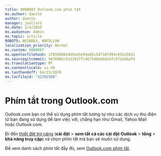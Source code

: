 ```yaml
---
title: 8000087 Outlook.com phím tắt
ms.author: daeite
author: daeite
manager: joallard
ms.date: 3/4/2019
ms.audience: Admin
ms.topic: article
ROBOTS: NOINDEX, NOFOLLOW
localization_priority: Normal
ms.custom: 8000087
ms.openlocfilehash: 3785808654d5eb5e94a92c54f18fd94c931e5831
ms.sourcegitcommit: 9d78905c512192ffc4675468abd2efc5f2e4baf4
ms.translationtype: MT
ms.contentlocale: vi-VN
ms.lasthandoff: 04/23/2019
ms.locfileid: "32392568"
---
```

# <a name="keyboard-shortcuts-in-outlookcom"></a>Phím tắt trong Outlook.com

Outlook.com bạn có thể sử dụng phím tắt tương tự như các dịch vụ thư điện tử bạn đang sử dụng để làm việc với, chẳng hạn như Gmail, Yahoo Mail hoặc Outlook.com.

Đi đến [thiết đặt trợ năng](https://go.microsoft.com/fwlink/?linkid=2080840) (**cài đặt** > **xem tất cả các cài đặt Outlook** > **tổng** > **khả năng truy cập**) và chọn phím tắt mà bạn sẽ muốn sử dụng.

Để xem danh sách phím tắt đầy đủ, xem [Outlook.com phím tắt](https://support.office.com/article/708d907e-4398-4fc6-9a9a-4fc72bccec16).